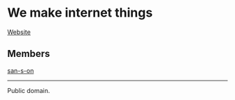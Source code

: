 # We make internet things

[Website](https://191512.xyz/)

## Members

[san-s-on](https://github.com/san-s-on)

---

Public domain.

<style>:root{color-scheme:light dark}@media (prefers-color-scheme:dark){:root{filter:invert(100%)}}</style>
